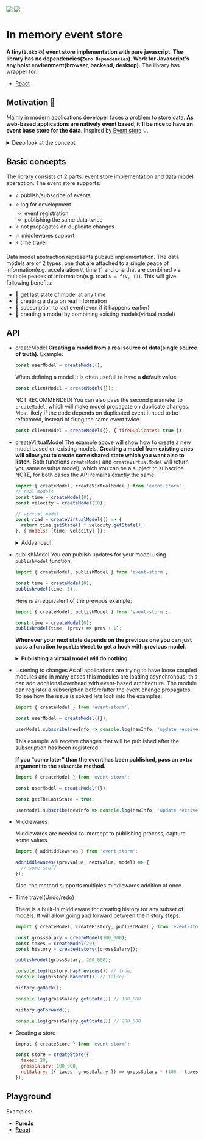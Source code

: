 <a href="https://www.npmjs.com/package/event-storm"><img src="https://img.shields.io/badge/npm-event--storm-brightgreen.svg"></a> <a href="https://www.npmjs.com/package/event-storm"><img src="https://img.shields.io/npm/v/event-storm.svg"></a>

# In memory event store

**A tiny(`1.8kb` :boom:) event store implementation with pure javascript. The library has no dependencies(`Zero Dependencies`). Work for Javascript's any hoist envirenment(browser, backend, desktop).**
The library has wrapper for:
- [React](https://github.com/event-storm/react-event-storm)

## Motivation :blue_book:

Mainly in modern applications developer faces a problem to store data. **As web-based applications are natively event based, it'll be nice
to have an event base store for the data**. Inspired by [Event store](https://en.wikipedia.org/wiki/Event_store) :bulb:.

<details>
  <summary>Deep look at the concept</summary>
  Conceptually, in an event store, only the events of a dossier or policy are stored. The idea behind it is that the dossier
  or policy can be derived from these events(**Mainly the same as single source of truth**).
  The events (and their corresponding data) are the only "real" facts(**name `models` will be use in the libray scope**)
  that should be stored in the database. The instantiation of all other objects can be derived from these events.
  The code instantiates these objects in memory(**name `virtual model` will be used in library scope**). In an event store
  database, this means that all objects that should be instantiated, are not stored in the database. Instead these objects are
  instantiated 'on the fly' in memory by the code based on the events. After usage of these objects, the instantiated
  objects are removed from memory.

  Another crucial part of an event store database is that events that are stored are not allowed to be changed.
  Once stored, also erroneous events are not changed anymore. The only way to change (or better: correct) these events
  is to instantiate a new event with the new values and using the double timeline(**So as we know no mutation allowed**).
</details>

## Basic concepts

The library consists of 2 parts: event store implementation and data model absraction. The event store supports:
- :star: publish/subscribe of events
- :star: log for development
  - event registration
  - publishing the same data twice
- :star: not propagates on duplicate changes
- :boom: middlewares support
- :zap: time travel

Data model abstraction represents pubsub implementation. The data models are of 2 types, one that are attached to a single peace of information(e.g. accelaration `V`, time `T`) and one that are combined via multiple peaces of information(e.g. road `S = f(V, T)`).
This will give following benefits:
- :pill: get last state of model at any time
- :punch: creating a data on real information
- :pushpin: subscription to last event(even if it happens earlier)
- :hammer: creating a model by combining existing models(virtual model)

## API

- createModel
  **Creating a model from a real source of data(single source of truth).**
  Example:
  ```js
  const userModel = createModel();
  ````

  When defining a model it is often usefull to have a **default value**:
  ```js
  const clientModel = createModel({});
  ```

  NOT RECOMMENDED!
  You can also pass the second parameter to `createModel`, which will make model propagate
  on duplicate changes. Most likely if the code depends on duplicated event it need to be refactored,
  instead of firing the same event twice.

  ```js
  const clientModel = createModel({}, { fireDuplicates: true });
  ```
- createVirtualModel
  The example above will show how to create a new model based on existing models.
  **Creating a model from existing ones will allow you to create some shared state which you want also to
  listen**. Both functions `createModel` and `createVirtualModel` will return you same result(a model),
  which you can be a subject to subscribe. NOTE, for both cases the API remains exactly the same.

  ```js
  import { createModel, createVirtualModel } from 'event-storm';
  // real models
  const time = createModel(0);
  const velocity = createModel(10);

  // virtual model
  const road = createVirtualModel(() => {
    return time.getState() * velocity.getState();
  }, { models: [time, velocity] });
  ```

  <details>
    <summary>Addvanced!</summary>

    Pay attention on virtual model's declaration. The 2nd argument is the configuration,
    which can be skipped initially:.
    This is done for cases when you want to propagate changes depend on some condition.
    You can always change the models that it is listening on by calling:
    <code>virtualModel.setOptions({ models: [/* any models here */] })</code>
  </details>

- publishModel
  You can publish updates for your model using `publishModel` function.

  ```js
  import { createModel, publishModel } from 'event-storm';

  const time = createModel(0);
  publishModel(time, 1);
  ```

  Here is an equivalent of the previous example:

  ```js
  import { createModel, publishModel } from 'event-storm';

  const time = createModel(0);
  publishModel(time, (prev) => prev + 1);
  ```

  **Whenever your next state depends on the previous one you can just pass a function to `publishModel` to get a hook with previous model**.

  <details>
    <summary><strong>Publishing a virtual model will do nothing</strong></summary>
    Its important to notice that publishing a virtual model will cause a lot of pain in your code, as you need to
    describe the value-model map. As the virtual model is something relaying on real data,
    the best approach is to update the real data itself.
    Allowing otherwise will end up in wishes to reuse the processor function, additional descriptor for publishment,
    also syncronization issues.
  </details>

- Listening to changes
  As all applications are trying to have loose coupled modules and in many cases this modules are loading asynchronous,
  this can add additional overhead with event-based architecture. The module can regiister a subscription before/after
  the event change propagates. To see how the issue is solved lets look into the examples:

  ```js
  import { createModel } from 'event-storm';

  const userModel = createModel({});

  userModel.subscribe(newInfo => console.log(newInfo, 'update receives'));
  ```

  This example will receive changes that will be published after the subscription has been registered.

  **If you "come later" than the event has been published, pass an extra argument to the `subscribe` method**.

  ```js
  import { createModel } from 'event-storm';

  const userModel = createModel({});

  const getTheLastState = true;

  userModel.subscribe(newInfo => console.log(newInfo, 'update receives'), getTheLastState);
  ```

- Middlewares

  Middlewares are needed to intercept to publishing process, capture some values
    ```js
    import { addMiddlewares } from 'event-storm';

    addMiddlewares((prevValue, nextValue, model) => {
      // some stuff
    });
    ```
  Also, the method supports multiples middlewares addition at once.

- Time travel(Undo/redo)

  There is a built-in middleware for creating history for any subset of models. It will allow going and forward between the history steps.

  ```js
  import { createModel, createHistory, publishModel } from 'event-storm';

  const grossSalary = createModel(100_000);
  const taxes = createModel(20);
  const history = createHistory([grossSalary]);

  publishModel(grossSalary, 200_000);

  console.log(history.hasPrevious()) // true;
  console.log(history.hasNext()) // false;

  history.goBack();

  console.log(grossSalary.getState()) // 100_000

  history.goForward();

  console.log(grossSalary.getState()) // 200_000
  ```

- Creating a store

  ```js
  improt { createStore } from 'event-storm';

  const store = createStore({
    taxes: 20,
    grossSalary: 100_000,
    netSalary: ({ taxes, grossSalary }) => grossSalary * (100 - taxes) / 100,
  });

  ```

## Playground

Examples:
 - [**PureJs**](https://codesandbox.io/s/serene-wood-cjvem)
 - [**React**](https://codesandbox.io/s/nameless-bash-8e2o4)

